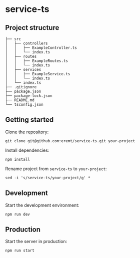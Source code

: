 # service-ts

## Project structure
```
├── src
│   ├── controllers
│   │   ├── ExampleController.ts
│   │   └── index.ts
│   ├── routes
│   │   ├── ExampleRoutes.ts
│   │   └── index.ts
│   ├── services
│   │   ├── ExampleService.ts
│   │   └── index.ts
│   └── index.ts
├── .gitignore
├── package.json
├── package-lock.json
├── README.md
└── tsconfig.json
```
## Getting started

Clone the repository:
```
git clone git@github.com:eremt/service-ts.git your-project
```

Install dependencies:
```
npm install
```

Rename project from `service-ts` to `your-project`:
```
sed -i 's/service-ts/your-project/g' *
```

## Development
Start the development environment:
```
npm run dev
```

## Production
Start the server in production:
```
npm run start
```
